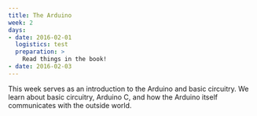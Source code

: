 ```yaml
---
title: The Arduino
week: 2
days:
- date: 2016-02-01
  logistics: test
  preparation: >
    Read things in the book!
- date: 2016-02-03
---
```


This week serves as an introduction to the Arduino and basic circuitry. We learn about basic circuitry, Arduino C, and how the Arduino itself communicates with the outside world.